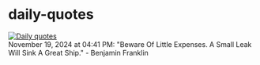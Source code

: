 # daily-quotes
[![Daily quotes](https://github.com/ceepu8/daily-quotes/actions/workflows/daily-quote.yml/badge.svg)](https://github.com/ceepu8/daily-quotes/actions/workflows/daily-quote.yml)<br/>
November 19, 2024 at 04:41 PM: "Beware Of Little Expenses. A Small Leak Will Sink A Great Ship." - Benjamin Franklin
